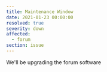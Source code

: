 ```yaml
---
title: Maintenance Window
date: 2021-01-23 00:00:00
resolved: true
severity: down
affected:
  - forum
section: issue
---
```


We'll be upgrading the forum software
